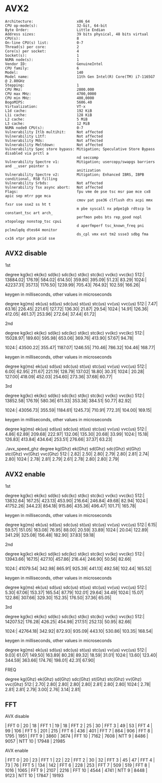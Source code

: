 # AVX2 

```
Architecture:                    x86_64
CPU op-mode(s):                  32-bit, 64-bit
Byte Order:                      Little Endian
Address sizes:                   39 bits physical, 48 bits virtual
CPU(s):                          8
On-line CPU(s) list:             0-7
Thread(s) per core:              2
Core(s) per socket:              4
Socket(s):                       1
NUMA node(s):                    1
Vendor ID:                       GenuineIntel
CPU family:                      6
Model:                           140
Model name:                      11th Gen Intel(R) Core(TM) i7-1165G7 @ 2.80GHz
Stepping:                        1
CPU MHz:                         2800.000
CPU max MHz:                     4700,0000
CPU min MHz:                     400,0000
BogoMIPS:                        5606.40
Virtualization:                  VT-x
L1d cache:                       192 KiB
L1i cache:                       128 KiB
L2 cache:                        5 MiB
L3 cache:                        12 MiB
NUMA node0 CPU(s):               0-7
Vulnerability Itlb multihit:     Not affected
Vulnerability L1tf:              Not affected
Vulnerability Mds:               Not affected
Vulnerability Meltdown:          Not affected
Vulnerability Spec store bypass: Mitigation; Speculative Store Bypass disabled via prctl a
                                 nd seccomp
Vulnerability Spectre v1:        Mitigation; usercopy/swapgs barriers and __user pointer s
                                 anitization
Vulnerability Spectre v2:        Mitigation; Enhanced IBRS, IBPB conditional, RSB filling
Vulnerability Srbds:             Not affected
Vulnerability Tsx async abort:   Not affected
Flags:                           fpu vme de pse tsc msr pae mce cx8 apic sep mtrr pge mca 
                                 cmov pat pse36 clflush dts acpi mmx fxsr sse sse2 ss ht t
                                 m pbe syscall nx pdpe1gb rdtscp lm constant_tsc art arch_
                                 perfmon pebs bts rep_good nopl xtopology nonstop_tsc cpui
                                 d aperfmperf tsc_known_freq pni pclmulqdq dtes64 monitor 
                                 ds_cpl vmx est tm2 ssse3 sdbg fma cx16 xtpr pdcm pcid sse

```

## AVX2 disable

1st 

degree  kg(kc)   ek(kc)   sd(kc)  sdc(kc)   st(kc)  stc(kc)   vv(kc)  vvc(kc)
 512:| 13884.02|   176.19|   584.02|   614.50|   359.80|   395.09|    51.23|    83.29|
1024:| 42237.31|   357.13|  1176.50|  1239.99|   705.43|   764.92|   102.59|   166.26|

keygen in milliseconds, other values in microseconds

degree  kg(ms)   ek(us)   sd(us)  sdc(us)   st(us)  stc(us)   vv(us)  vvc(us)
 512:|     7.47|    63.16|   226.45|   221.61|   127.72|   136.30|    21.87|    29.54|
1024:|    14.91|   126.36|   412.05|   461.37|   253.96|   272.64|    37.44|    61.72|


2nd 

degree  kg(kc)   ek(kc)   sd(kc)  sdc(kc)   st(kc)  stc(kc)   vv(kc)  vvc(kc)
 512:| 15028.97|   189.60|   595.98|   653.06|   369.76|   413.90|    57.67|    94.78|

1024:| 43500.22|   355.47|  1187.07|  1246.55|   710.46|   786.32|   104.46|   168.77|

keygen in milliseconds, other values in microseconds

degree  kg(ms)   ek(us)   sd(us)  sdc(us)   st(us)  stc(us)   vv(us)  vvc(us)
 512:|     6.00|    62.95|   211.67|   221.19|   128.79|   137.02|    18.80|    30.31|
1024:|    20.28|   127.00|   418.09|   452.03|   254.60|   273.36|    37.68|    60.77|



3rd 

degree  kg(kc)   ek(kc)   sd(kc)  sdc(kc)   st(kc)  stc(kc)   vv(kc)  vvc(kc)
 512:| 13852.58|   176.19|   580.36|   611.33|   353.38|   384.51|    50.77|    82.92|

1024:| 43056.73|   355.59|  1184.61|  1245.73|   710.91|   772.31|   104.00|   169.15|

keygen in milliseconds, other values in microseconds

degree  kg(ms)   ek(us)   sd(us)  sdc(us)   st(us)  stc(us)   vv(us)  vvc(us)
 512:|     4.86|    62.89|   209.68|   222.97|   132.06|   135.30|    20.68|    33.99|
1024:|    15.18|   126.83|   413.84|   434.64|   253.51|   276.66|    37.37|    63.23|


./avx_speed_ghz
degree  kg(Ghz)   ek(Ghz)   sd(Ghz)  sdc(Ghz)   st(Ghz)  stc(Ghz)   vv(Ghz)  vvc(Ghz)
 512:|      2.82|      2.50|      2.80|      2.79|      2.80|      2.81|      2.74|      2.80|
1024:|      2.78|      2.81|      2.79|      2.61|      2.78|      2.80|      2.80|      2.79|

## AVX2 enable

1st 

degree  kg(kc)   ek(kc)   sd(kc)  sdc(kc)   st(kc)  stc(kc)   vv(kc)  vvc(kc)
 512:| 13832.64|   167.25|   423.13|   453.90|   216.64|   246.84|    49.68|    82.94|
1024:| 41752.26|   344.23|   854.18|   915.86|   435.36|   496.47|   101.71|   165.78|

keygen in milliseconds, other values in microseconds

degree  kg(ms)   ek(us)   sd(us)  sdc(us)   st(us)  stc(us)   vv(us)  vvc(us)
 512:|     6.15|    59.57|   151.05|   163.08|    76.95|    88.00|    20.59|    33.89|
1024:|    20.04|   122.89|   341.29|   325.08|   156.48|   182.90|    37.83|    59.18|

2nd

degree  kg(kc)   ek(kc)   sd(kc)  sdc(kc)   st(kc)  stc(kc)   vv(kc)  vvc(kc)
 512:| 13943.66|   167.15|   427.10|   457.86|   216.44|   246.90|    50.56|    82.66|

1024:| 41079.54|   342.98|   865.91|   925.39|   441.13|   492.58|   102.44|   165.52|

keygen in milliseconds, other values in microseconds

degree  kg(ms)   ek(us)   sd(us)  sdc(us)   st(us)  stc(us)   vv(us)  vvc(us)
 512:|     5.30|    67.06|   153.37|   165.54|    87.79|   102.01|    29.64|    34.49|
1024:|    15.07|   122.86|   307.66|   329.30|   152.35|   176.50|    37.36|    65.05|


3rd 


degree  kg(kc)   ek(kc)   sd(kc)  sdc(kc)   st(kc)  stc(kc)   vv(kc)  vvc(kc)
 512:| 14207.52|   176.28|   426.25|   454.98|   217.51|   252.13|    50.95|    82.66|

1024:| 42764.18|   342.92|   872.93|   935.09|   443.10|   530.86|   103.35|   168.54|

keygen in milliseconds, other values in microseconds

degree  kg(ms)   ek(us)   sd(us)  sdc(us)   st(us)  stc(us)   vv(us)  vvc(us)
 512:|     9.03|    61.07|   149.50|   163.89|    80.28|    89.32|    18.59|    31.01|
1024:|    13.60|   123.40|   344.59|   363.66|   174.76|   198.01|    42.31|    67.90|

FREQ

degree  kg(Ghz)   ek(Ghz)   sd(Ghz)  sdc(Ghz)   st(Ghz)  stc(Ghz)   vv(Ghz)  vvc(Ghz)
 512:|      2.70|      2.80|      2.80|      2.80|      2.80|      2.81|      2.80|      2.80|
1024:|      2.78|      2.81|      2.81|      2.79|      3.00|      2.76|      3.14|      2.81|



## FFT 

AVX disable

| FFT 0 |       20 |       18
| FFT 1 |       19 |       18
| FFT 2 |       25 |       30
| FFT 3 |       49 |       53
| FFT 4 |       99 |      106
| FFT 5 |      201 |      215
| FFT 6 |      436 |      401
| FFT 7 |      864 |      906
| FFT 8 |     1795 |     1951
| FFT 9 |     3860 |     3674
| FFT 10 |     7162 |     7608
| NTT 9 |     8486 |     9057
| NTT 10 |    17948 |    21985


AVX enable 

| FFT 0 |       20 |       23
| FFT 1 |       22 |       22
| FFT 2 |       30 |       32
| FFT 3 |       45 |       47
| FFT 4 |       73 |       76
| FFT 5 |      134 |      142
| FFT 6 |      228 |      253
| FFT 7 |      509 |      519
| FFT 8 |     1016 |     1065
| FFT 9 |     2107 |     2216
| FFT 10 |     4544 |     4741
| NTT 9 |     8448 |     9123
| NTT 10 |    17847 |    19193